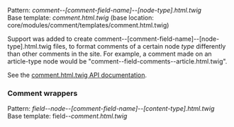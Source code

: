 Pattern: _comment--\[comment-field-name\]--\[node-type\].html.twig_  
Base template: _comment.html.twig_ (base location: core/modules/comment/templates/comment.html.twig)

Support was added to create comment--\[comment-field-name\]--\[node-type\].html.twig files, to format comments of a certain node _type_ differently than other comments in the site. For example, a comment made on an article-type node would be "comment--field-comments--article.html.twig".

See the [comment.html.twig API documentation](https://api.drupal.org/api/drupal/core!modules!comment!templates!comment.html.twig/8).

### Comment wrappers

Pattern: _field--node--\[comment-field-name\]--\[content-type\].html.twig_  
Base template: field--_comment.html.twig_